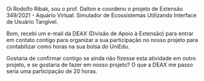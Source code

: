 Oi Rodolfo Ribak​, sou o prof. Dalton e coordeno o projeto de Extensão 349/2021 - Aquário Virtual: Simulador de Ecossistemas Utilizando Interface de Usuário Tangível.

Bom, recebi um e-mail da DEAX (Divisão de Apoio à Extensão) para entrar em contato contigo para organizar a sua participação no nosso projeto para contabilizar como horas na sua bolsa do UniEdu.

Gostaria de confirmar contigo se ainda não fizesse esta atividade em outro projeto, e se gostaria de fazer em nosso projeto? O que a DEAX me passo seria uma participação de 20 horas.